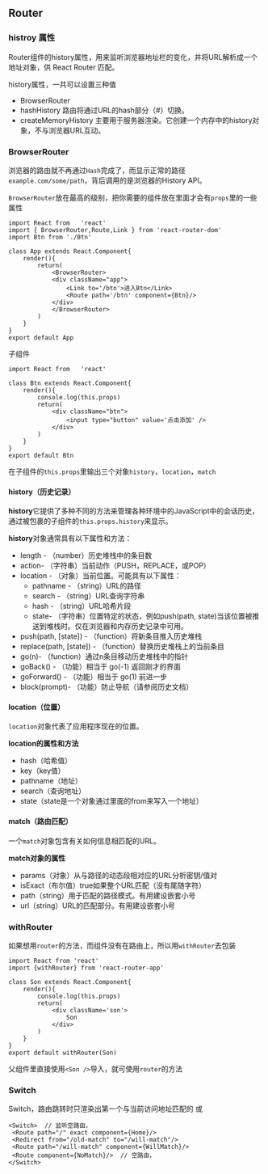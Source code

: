 ## Router

### histroy 属性

Router组件的history属性，用来监听浏览器地址栏的变化，并将URL解析成一个地址对象，供 React Router 匹配。

history属性，一共可以设置三种值
 - BrowserRouter
 - hashHistory  路由将通过URL的hash部分（#）切换。
 - createMemoryHistory  主要用于服务器渲染。它创建一个内存中的history对象，不与浏览器URL互动。

### BrowserRouter

浏览器的路由就不再通过`Hash`完成了，而显示正常的路径`example.com/some/path`，背后调用的是浏览器的History API。

`BrowserRouter`放在最高的级别，把你需要的组件放在里面才会有`props`里的一些属性

```
import React from   'react'
import { BrowserRouter,Route,Link } from 'react-router-dom'
import Btn from './Btn'

class App extends React.Component{
    render(){
        return(
            <BrowserRouter>
            <div className="app">
                <Link to='/btn'>进入Btn</Link>
                <Route path='/btn' component={Btn}/>
            </div>
            </BrowserRouter>
        )
    }
}
export default App
```

子组件
```
import React from   'react'

class Btn extends React.Component{
    render(){
        console.log(this.props)
        return(
            <div className="btn">
                <input type="button" value='点击添加' />
            </div>
        )
    }
}
export default Btn
```

在子组件的`this.props`里输出三个对象`history`，`location`，`match`

#### history（历史记录）

**history**它提供了多种不同的方法来管理各种环境中的JavaScript中的会话历史，通过被包裹的子组件的`this.props.history`来显示。

**history**对象通常具有以下属性和方法：

 - length - （number）历史堆栈中的条目数
 - action- （字符串）当前动作（PUSH，REPLACE，或POP）
 - location - （对象）当前位置。可能具有以下属性：
    - pathname - （string）URL的路径
    - search - （string）URL查询字符串
    - hash - （string）URL哈希片段
    - state- （字符串）位置特定的状态，例如push(path, state)当该位置被推送到堆栈时。仅在浏览器和内存历史记录中可用。
 - push(path, [state]) - （function）将新条目推入历史堆栈
 - replace(path, [state]) - （function）替换历史堆栈上的当前条目
 - go(n)- （function）通过n条目移动历史堆栈中的指针
 - goBack() - （功能）相当于 go(-1)    返回刚才的界面
 - goForward() - （功能）相当于 go(1)  前进一步
 - block(prompt)- （功能）防止导航（请参阅历史文档）

#### location（位置）

`location`对象代表了应用程序现在的位置。

**location的属性和方法**

 - hash（哈希值）
 - key（key值）
 - pathname（地址）
 - search（查询地址）
 - state（state是一个对象通过里面的from来写入一个地址）

#### match（路由匹配）

一个`match`对象包含有关如何信息<Route path>相匹配的URL。

**match对象的属性**

 - params（对象）从与路径的动态段相对应的URL分析密钥/值对
 - isExact（布尔值）true如果整个URL匹配（没有尾随字符）
 - path（string）用于匹配的路径模式。有用建设嵌套<Route>小号
 - url（string）URL的匹配部分。有用建设嵌套<Link>小号

### withRouter

如果想用`router`的方法，而组件没有在路由上，所以用`withRouter`去包装

```
import React from 'react'
import {withRouter} from 'react-router-app'

class Son extends React.Component{
    render(){
        console.log(this.props)
        return(
            <div className='son'>
                Son
            </div>
        )
    }
}
export default withRouter(Son)
```

父组件里直接使用`<Son />`导入，就可使用`router`的方法

### Switch

Switch，路由跳转时只渲染出第一个与当前访问地址匹配的 <Route> 或 <Redirect>

```
<Switch>  // 监听空路由，
 <Route path="/" exact component={Home}/>
 <Redirect from="/old-match" to="/will-match"/>
 <Route path="/will-match" component={WillMatch}/>
 <Route component={NoMatch}/>  // 空路由，
</Switch>
```
